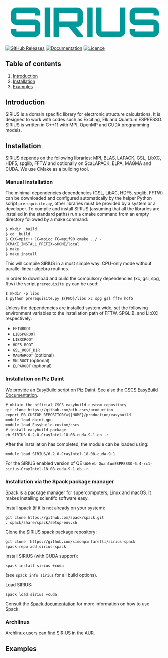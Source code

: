 <p align="center">
<img src="doc/images/sirius_logo.png" width="500">
</p>

[![GitHub Releases](https://img.shields.io/github/release/electronic-structure/sirius.svg)](https://github.com/electronic-structure/SIRIUS/releases)
[![Documentation](https://img.shields.io/badge/docs-doxygen-blue.svg)](https://electronic-structure.github.io/SIRIUS-doc)
[![Licence](https://img.shields.io/badge/license-BSD-blue.svg)](https://raw.githubusercontent.com/electronic-structure/SIRIUS/master/LICENSE)

## Table of contents
1. [Introduction](#introduction)
2. [Installation](#installation)
3. [Examples](#examples)

## Introduction
SIRIUS is a domain specific library for electronic structure calculations. It is designed to work with codes such as Exciting, Elk and Quantum ESPRESSO. SIRIUS is written in C++11 with MPI, OpenMP and CUDA programming models.

## Installation
SIRIUS depends on the following libraries: MPI, BLAS, LAPACK, GSL, LibXC, HDF5, spglib, FFTW and optionally on ScaLAPACK, ELPA, MAGMA and CUDA.
We use CMake as a building tool.

### Manual installation
The minimal dependencies dependencies (GSL, LibXC, HDF5, spglib, FFTW) can be downloaded and configured automatically by the helper Python script ``prerequisite.py``, other libraries must be provided by a system or a developer. To compile and install SIRIUS (assuming that all the libraries are installed in the standard paths) run a cmake command from an empty directory followed by a make command:
```console
$ mkdir _build
$ cd _build
$ CXX=mpic++ CC=mpicc FC=mpif90 cmake ../ -DCMAKE_INSTALL_PREFIX=$HOME/local
$ make
$ make install
```
This will compile SIRIUS in a most simple way: CPU-only mode without parallel linear algebra routines.

In order to download and build the compulsory dependencies (xc, gsl, spg, fftw)
the script `prerequisite.py` can be used:

```console
$ mkdir -p libs
$ python prerequisite.py ${PWD}/libs xc spg gsl fftw hdf5
```

Unless the dependencies are installed system wide, set the following
environment variables to the installation path of FFTW, SPGLIB, and LibXC
respectively:
- `FFTWROOT`
- `LIBSPGROOT`
- `LIBXCROOT`
- `HDF5_ROOT`
- `GSL_ROOT_DIR`
- `MAGMAROOT` (optional)
- `MKLROOT` (optional)
- `ELPAROOT` (optional)


### Installation on Piz Daint
We provide an EasyBuild script on Piz Daint. See also the [CSCS EasyBuild Documentation](https://user.cscs.ch/computing/compilation/easybuild/).

```console
# obtain the official CSCS easybuild custom repository
git clone https://github.com/eth-cscs/production
export EB_CUSTOM_REPOSITORY=${HOME}/production/easybuild
module load daint-gpu
module load Easybuild-custom/cscs
# install easybuild package
eb SIRIUS-6.2.0-CrayIntel-18.08-cuda-9.1.eb -r
```

After the installation has completed, the module can be loaded using:
```console
module load SIRIUS/6.2.0-CrayIntel-18.08-cuda-9.1
```
For the SIRIUS enabled version of QE use `eb QuantumESPRESSO-6.4-rc1-sirius-CrayIntel-18.08-cuda-9.1.eb -r`.


### Installation via the Spack package manager
[Spack](https://spack.io) is a package manager for supercomputers, Linux and macOS. It makes installing scientifc software easy.

Install spack (if it is not already on your system):
```console
git clone https://github.com/spack/spack.git
. spack/share/spack/setup-env.sh
```

Clone the SIRIUS spack package repository:
```console
git clone  https://github.com/simonpintarelli/sirius-spack
spack repo add sirius-spack
```

Install SIRIUS (with CUDA support):
```console
spack install sirius +cuda
```
(see `spack info sirius` for all build options).

Load SIRIUS:
```console
spack load sirius +cuda
```

Consult the [Spack documentation](https://spack.readthedocs.io/en/latest/) for more information on how to use Spack.



### Archlinux
Archlinux users can find SIRIUS in the [AUR](https://aur.archlinux.org/packages/sirius-git/).

## Examples
